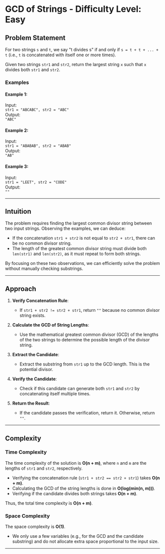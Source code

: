 # GCD of Strings - Difficulty Level: Easy

## Problem Statement

For two strings `s` and `t`, we say "t divides s" if and only if `s = t + t + ... + t` (i.e., `t` is concatenated with itself one or more times).

Given two strings `str1` and `str2`, return the largest string `x` such that `x` divides both `str1` and `str2`.

### Examples

#### Example 1:
Input:  
`str1 = "ABCABC", str2 = "ABC"`  
Output:  
`"ABC"`

#### Example 2:
Input:  
`str1 = "ABABAB", str2 = "ABAB"`  
Output:  
`"AB"`

#### Example 3:
Input:  
`str1 = "LEET", str2 = "CODE"`  
Output:  
`""`

---

## Intuition

The problem requires finding the largest common divisor string between two input strings. Observing the examples, we can deduce:
- If the concatenation `str1 + str2` is not equal to `str2 + str1`, there can be no common divisor string.
- The length of the greatest common divisor string must divide both `len(str1)` and `len(str2)`, as it must repeat to form both strings.

By focusing on these two observations, we can efficiently solve the problem without manually checking substrings.

---

## Approach

1. **Verify Concatenation Rule**:
   - If `str1 + str2 != str2 + str1`, return `""` because no common divisor string exists.

2. **Calculate the GCD of String Lengths**:
   - Use the mathematical greatest common divisor (GCD) of the lengths of the two strings to determine the possible length of the divisor string.

3. **Extract the Candidate**:
   - Extract the substring from `str1` up to the GCD length. This is the potential divisor.

4. **Verify the Candidate**:
   - Check if this candidate can generate both `str1` and `str2` by concatenating itself multiple times.

5. **Return the Result**:
   - If the candidate passes the verification, return it. Otherwise, return `""`.

---

## Complexity

### Time Complexity
The time complexity of the solution is **O(n + m)**, where `n` and `m` are the lengths of `str1` and `str2`, respectively.

- Verifying the concatenation rule (`str1 + str2 == str2 + str1`) takes **O(n + m)**.
- Calculating the GCD of the string lengths is done in **O(log(min(n, m)))**.
- Verifying if the candidate divides both strings takes **O(n + m)**.

Thus, the total time complexity is **O(n + m)**.

### Space Complexity
The space complexity is **O(1)**.

- We only use a few variables (e.g., for the GCD and the candidate substring) and do not allocate extra space proportional to the input size.

---
